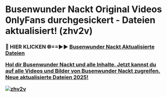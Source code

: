 # Busenwunder Nackt Original Videos 0nlyFans durchgesickert - Dateien aktualisiert! (zhv2v)

<h3>🔴 HIER KLICKEN 🌐==►► <a href="https://tinyurl.com/h6vf6nb8" rel="nofollow">Busenwunder Nackt Aktualisierte Dateien

Hol dir Busenwunder Nackt und alle Inhalte. Jetzt kannst du auf alle Videos und Bilder von Busenwunder Nackt zugreifen. Neue aktualisierte Dateien 2025!

[![zhv2v](https://i.imgur.com/sD4kR3V.gif)](https://tinyurl.com/h6vf6nb8)
